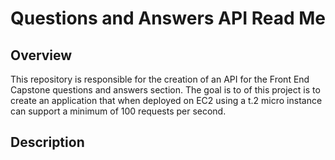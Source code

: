 # Questions and Answers API Read Me

## Overview

This repository is responsible for the creation of an API for the Front End Capstone questions and answers section. The goal is to of this project is to create an application that when deployed on EC2 using a t.2 micro instance can support a minimum of 100 requests per second.

## Description
